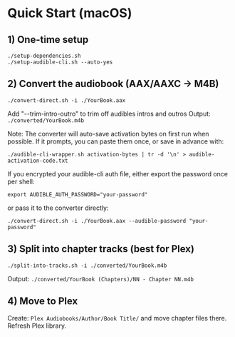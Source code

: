 # Quick Start (macOS)

## 1) One-time setup
```
./setup-dependencies.sh
./setup-audible-cli.sh --auto-yes
```

## 2) Convert the audiobook (AAX/AAXC → M4B)
```
./convert-direct.sh -i ./YourBook.aax 
```
Add "--trim-intro-outro" to trim off audibles intros and outros
Output: `./converted/YourBook.m4b`

Note: The converter will auto-save activation bytes on first run when possible. If it prompts, you can paste them once, or save in advance with:
```
./audible-cli-wrapper.sh activation-bytes | tr -d '\n' > audible-activation-code.txt
```

If you encrypted your audible-cli auth file, either export the password once per shell:
```
export AUDIBLE_AUTH_PASSWORD="your-password"
```
or pass it to the converter directly:
```
./convert-direct.sh -i ./YourBook.aax --audible-password "your-password"
```

## 3) Split into chapter tracks (best for Plex)
```
./split-into-tracks.sh -i ./converted/YourBook.m4b
```
Output: `./converted/YourBook (Chapters)/NN - Chapter NN.m4b`

## 4) Move to Plex
Create: `Plex Audiobooks/Author/Book Title/` and move chapter files there. Refresh Plex library.
